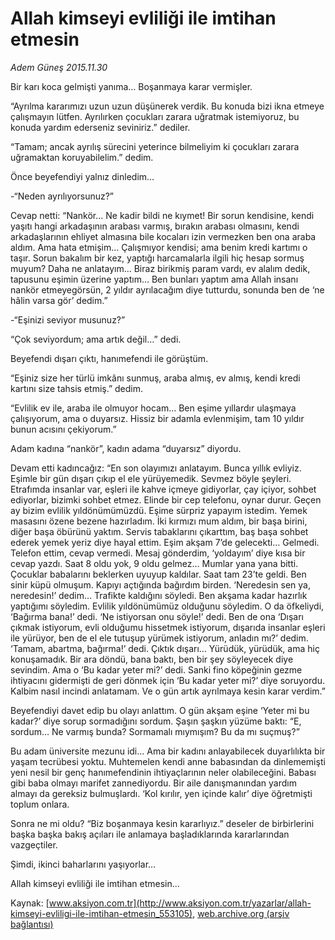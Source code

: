 # Allah kimseyi evliliği ile imtihan etmesin

*Adem Güneş 2015.11.30*

<div class="pNewsDetailMainContent ctx_content" itemprop="articleBody">
 <p>
  Bir karı koca gelmişti yanıma… Boşanmaya karar vermişler.
 </p>
 <p>
  “Ayrılma kararımızı uzun uzun düşünerek verdik. Bu konuda bizi ikna etmeye çalışmayın lütfen. Ayrılırken çocukları zarara uğratmak istemiyoruz, bu konuda yardım ederseniz seviniriz.” dediler.
 </p>
 <p>
  “Tamam; ancak ayrılış sürecini yeterince bilmeliyim ki çocukları zarara uğramaktan koruyabilelim.” dedim.
 </p>
 <p>
  Önce beyefendiyi yalnız dinledim…
 </p>
 <p>
  -“Neden ayrılıyorsunuz?”
 </p>
 <p>
  Cevap netti: “Nankör… Ne kadir bildi ne kıymet! Bir sorun kendisine, kendi yaşıtı hangi arkadaşının arabası varmış, bırakın arabası olmasını, kendi arkadaşlarının ehliyet almasına bile kocaları izin vermezken ben ona araba aldım. Ama hata etmişim… Çalışmıyor kendisi; ama benim kredi kartımı o taşır. Sorun bakalım bir kez, yaptığı harcamalarla ilgili hiç hesap sormuş muyum? Daha ne anlatayım… Biraz birikmiş param vardı, ev alalım dedik, tapusunu eşimin üzerine yaptım… Ben bunları yaptım ama Allah insanı nankör etmeyegörsün, 2 yıldır ayrılacağım diye tutturdu, sonunda ben de ‘ne hâlin varsa gör’ dedim.”
 </p>
 <p>
  -“Eşinizi seviyor musunuz?”
 </p>
 <p>
  “Çok seviyordum; ama artık değil…” dedi.
 </p>
 <p>
  Beyefendi dışarı çıktı, hanımefendi ile görüştüm.
 </p>
 <p>
  “Eşiniz size her türlü imkânı sunmuş, araba almış, ev almış, kendi kredi kartını size tahsis etmiş.” dedim.
 </p>
 <p>
  “Evlilik ev ile, araba ile olmuyor hocam… Ben eşime yıllardır ulaşmaya çalışıyorum, ama o duyarsız. Hissiz bir adamla evlenmişim, tam 10 yıldır bunun acısını çekiyorum.”
 </p>
 <p>
  Adam kadına “nankör”, kadın adama “duyarsız” diyordu.
 </p>
 <p>
  Devam etti kadıncağız: “En son olayımızı anlatayım. Bunca yıllık evliyiz. Eşimle bir gün dışarı çıkıp el ele yürüyemedik. Sevmez böyle şeyleri. Etrafımda insanlar var, eşleri ile kahve içmeye gidiyorlar, çay içiyor, sohbet ediyorlar, bizimki sohbet etmez. Elinde bir cep telefonu, oynar durur. Geçen ay bizim evlilik yıldönümümüzdü. Eşime sürpriz yapayım istedim. Yemek masasını özene bezene hazırladım. İki kırmızı mum aldım, bir başa birini, diğer başa öbürünü yaktım. Servis tabaklarını çıkarttım, baş başa sohbet ederek yemek yeriz diye hayal ettim. Eşim akşam 7’de gelecekti… Gelmedi. Telefon ettim, cevap vermedi. Mesaj gönderdim, ‘yoldayım’ diye kısa bir cevap yazdı. Saat 8 oldu yok, 9 oldu gelmez… Mumlar yana yana bitti. Çocuklar babalarını beklerken uyuyup kaldılar. Saat tam 23’te geldi. Ben sinir küpü olmuşum. Kapıyı açtığında bağırdım birden. ‘Neredesin sen ya, neredesin!’ dedim… Trafikte kaldığını söyledi. Ben akşama kadar hazırlık yaptığımı söyledim. Evlilik yıldönümümüz olduğunu söyledim. O da öfkeliydi, ‘Bağırma bana!’ dedi. ‘Ne istiyorsan onu söyle!’ dedi. Ben de ona ‘Dışarı çıkmak istiyorum, evli olduğumu hissetmek istiyorum, dışarıda insanlar eşleri ile yürüyor, ben de el ele tutuşup yürümek istiyorum, anladın mı?’ dedim. ‘Tamam, abartma, bağırma!’ dedi. Çıktık dışarı… Yürüdük, yürüdük, ama hiç konuşamadık. Bir ara döndü, bana baktı, ben bir şey söyleyecek diye sevindim. Ama o ‘Bu kadar yeter mi?’ dedi. Sanki fino köpeğinin gezme ihtiyacını gidermişti de geri dönmek için ‘Bu kadar yeter mi?’ diye soruyordu. Kalbim nasıl incindi anlatamam. Ve o gün artık ayrılmaya kesin karar verdim.”
 </p>
 <p>
  Beyefendiyi davet edip bu olayı anlattım. O gün akşam eşine ‘Yeter mi bu kadar?’ diye sorup sormadığını sordum. Şaşın şaşkın yüzüme baktı: “E, sordum… Ne varmış bunda? Sormamalı mıymışım? Bu da mı suçmuş?”
 </p>
 <p>
  Bu adam üniversite mezunu idi… Ama bir kadını anlayabilecek duyarlılıkta bir yaşam tecrübesi yoktu. Muhtemelen kendi anne babasından da dinlememişti yeni nesil bir genç hanımefendinin ihtiyaçlarının neler olabileceğini. Babası gibi baba olmayı marifet zannediyordu. Bir aile danışmanından yardım almayı da gereksiz bulmuşlardı. ‘Kol kırılır, yen içinde kalır’ diye öğretmişti toplum onlara.
 </p>
 <p>
  Sonra ne mi oldu? “Biz boşanmaya kesin kararlıyız.” deseler de birbirlerini başka başka bakış açıları ile anlamaya başladıklarında kararlarından vazgeçtiler.
 </p>
 <p>
  Şimdi, ikinci baharlarını yaşıyorlar…
 </p>
 <p>
  Allah kimseyi evliliği ile imtihan etmesin...
 </p>
</div>


Kaynak: [www.aksiyon.com.tr](http://www.aksiyon.com.tr/yazarlar/allah-kimseyi-evliligi-ile-imtihan-etmesin_553105), [web.archive.org (arşiv bağlantısı)](http://web.archive.org/web/20151211234159/http://www.aksiyon.com.tr/yazarlar/allah-kimseyi-evliligi-ile-imtihan-etmesin_553105)
